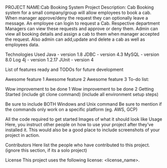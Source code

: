 PROJECT NAME:Cab Booking System
Project Description:
Cab Booking system for a small company/group will allow employees to book a cab. When manager approve/deny the request they can optionally leave a message. An employee can login to request a Cab. Respective department Managers can view these requests and approve or deny them. Admin can view all booking details and assign a cab to them when manager accepted the request. Also admin can add,update and delete a cab as well as employees data.

Technologies Used
Java - version 1.8
JDBC - version 4.3
MySQL - version 8.0
Log 4j - version 1.2.17
JUnit - version 4

List of features ready and TODOs for future development

Awesome feature 1
Awesome feature 2
Awesome feature 3
To-do list:

Wow improvement to be done 1
Wow improvement to be done 2
Getting Started
(include git clone command) (include all environment setup steps)

Be sure to include BOTH Windows and Unix command
Be sure to mention if the commands only work on a specific platform (eg. AWS, GCP)

All the code required to get started
Images of what it should look like
Usage
Here, you instruct other people on how to use your project after they’ve installed it. This would also be a good place to include screenshots of your project in action.

Contributors
Here list the people who have contributed to this project. (ignore this section, if its a solo project)

License
This project uses the following license: <license_name>.
